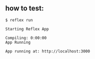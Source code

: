 ## how to test:

```$ reflex run```

``` 
Starting Reflex App 

Compiling: 0:00:00
App Running 

App running at: http://localhost:3000
```